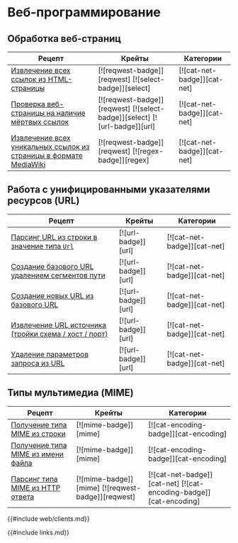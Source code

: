 # Веб-программирование

## Обработка веб-страниц

Рецепт | Крейты | Категории
--- | --- | ---
[Извлечение всех ссылок из HTML-страницы] | [![reqwest-badge]][reqwest] [![select-badge]][select] | [![cat-net-badge]][cat-net]
[Проверка веб-страницы на наличие мёртвых ссылок] | [![reqwest-badge]][reqwest] [![select-badge]][select] [![url-badge]][url] | [![cat-net-badge]][cat-net]
[Извлечение всех уникальных ссылок из страницы в формате MediaWiki] | [![reqwest-badge]][reqwest] [![regex-badge]][regex] | [![cat-net-badge]][cat-net]

## Работа с унифицированными указателями ресурсов (URL)

Рецепт | Крейты | Категории
--- | --- | ---
[Парсинг URL из строки в значение типа `Url`] | [![url-badge]][url] | [![cat-net-badge]][cat-net]
[Создание базового URL удалением сегментов пути] | [![url-badge]][url] | [![cat-net-badge]][cat-net]
[Создание новых URL из базового URL] | [![url-badge]][url] | [![cat-net-badge]][cat-net]
[Извлечение URL источника (тройки схема / хост / порт)] | [![url-badge]][url] | [![cat-net-badge]][cat-net]
[Удаление параметров запроса из URL] | [![url-badge]][url] | [![cat-net-badge]][cat-net]

## Типы мультимедиа (MIME)

Рецепт | Крейты | Категории
--- | --- | ---
[Получение типа MIME из строки] | [![mime-badge]][mime] | [![cat-encoding-badge]][cat-encoding]
[Получение типа MIME из имени файла] | [![mime-badge]][mime] | [![cat-encoding-badge]][cat-encoding]
[Парсинг типа MIME из HTTP ответа] | [![mime-badge]][mime] [![reqwest-badge]][reqwest] | [![cat-net-badge]][cat-net] [![cat-encoding-badge]][cat-encoding]

{{#include web/clients.md}}

{{#include links.md}}


[Извлечение всех ссылок из HTML-страницы]: web/scraping.html#extract-all-links-from-a-webpage-html
[Проверка веб-страницы на наличие мёртвых ссылок]: web/scraping.html#check-a-webpage-for-broken-links
[Извлечение всех уникальных ссылок из страницы в формате MediaWiki]: web/scraping.html#extract-all-unique-links-from-a-mediawiki-markup
[Парсинг URL из строки в значение типа `Url`]: web/url.html#parse-a-url-from-a-string-to-a-url-type
[Создание базового URL удалением сегментов пути]: web/url.html#create-a-base-url-by-removing-path-segments
[Создание новых URL из базового URL]: web/url.html#create-new-urls-from-a-base-url
[Извлечение URL источника (тройки схема / хост / порт)]: web/url.html#extract-the-url-origin-scheme--host--port
[Удаление параметров запроса из URL]: web/url.html#remove-fragment-identifiers-and-query-pairs-from-a-url
[Получение типа MIME из строки]: web/mime.html#get-mime-type-from-string
[Получение типа MIME из имени файла]: web/mime.html#get-mime-type-from-filename
[Парсинг типа MIME из HTTP ответа]: web/mime.html#parse-the-mime-type-of-a-http-response
